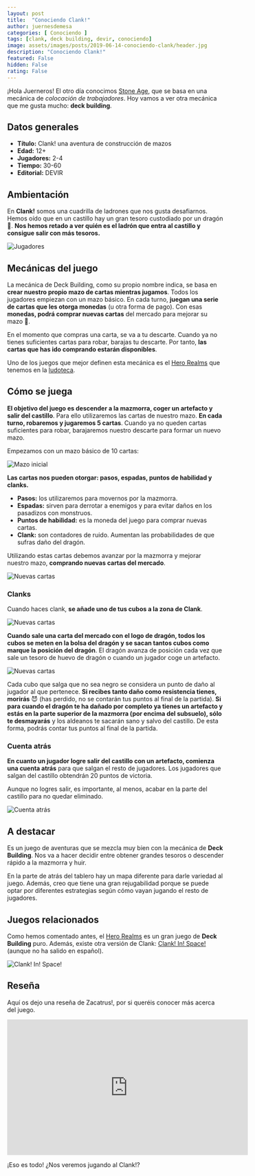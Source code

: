 ```yaml
---
layout: post
title:  "Conociendo Clank!"
author: juernesdemesa
categories: [ Conociendo ]
tags: [clank, deck building, devir, conociendo]
image: assets/images/posts/2019-06-14-conociendo-clank/header.jpg
description: "Conociendo Clank!"
featured: False
hidden: False
rating: False
---
```


¡Hola Juerneros! El otro día conocimos [Stone Age](/conociendo-stone-age), que se basa en una mecánica de *colocación de trabajadores*. Hoy vamos a ver otra mecánica que me gusta mucho: **deck building**.

## Datos generales

* **Título:** Clank! una aventura de construcción de mazos
* **Edad:** 12+
* **Jugadores:** 2-4
* **Tiempo:** 30-60
* **Editorial:** DEVIR

## Ambientación

En **Clank!** somos una cuadrilla de ladrones que nos gusta desafiarnos. Hemos oído que en un castillo hay un gran tesoro custodiado por un dragón 🐲. **Nos hemos retado a ver quién es el ladrón que entra al castillo y consigue salir con más tesoros.**

![Jugadores](/assets/images/posts/2019-06-14-conociendo-clank/header.jpg)

## Mecánicas del juego

La mecánica de Deck Building, como su propio nombre indica, se basa en **crear nuestro propio mazo de cartas mientras jugamos**. Todos los jugadores empiezan con un mazo básico. En cada turno, **juegan una serie de cartas que les otorga monedas** (u otra forma de pago). Con esas **monedas, podrá comprar nuevas cartas** del mercado para mejorar su mazo 🎴.

En el momento que compras una carta, se va a tu descarte. Cuando ya no tienes suficientes cartas para robar, barajas tu descarte. Por tanto, **las cartas que has ido comprando estarán disponibles**. 

Uno de los juegos que mejor definen esta mecánica es el [Hero Realms](https://boardgamegeek.com/boardgame/198994/hero-realms) que tenemos en la [ludoteca](/ludoteca).

## Cómo se juega

**El objetivo del juego es descender a la mazmorra, coger un artefacto y salir del castillo**. Para ello utilizaremos las cartas de nuestro mazo. **En cada turno, robaremos y jugaremos 5 cartas**. Cuando ya no queden cartas suficientes para robar, barajaremos nuestro descarte para formar un nuevo mazo.

Empezamos con un mazo básico de 10 cartas:

![Mazo inicial](/assets/images/posts/2019-06-14-conociendo-clank/initial.jpg)

**Las cartas nos pueden otorgar: pasos, espadas, puntos de habilidad y clanks.**

* **Pasos:** los utilizaremos para movernos por la mazmorra.
* **Espadas:** sirven para derrotar a enemigos y para evitar daños en los pasadizos con monstruos.
* **Puntos de habilidad:** es la moneda del juego para comprar nuevas cartas.
* **Clank:** son contadores de ruido. Aumentan las probabilidades de que sufras daño del dragón.

Utilizando estas cartas debemos avanzar por la mazmorra y mejorar nuestro mazo, **comprando nuevas cartas del mercado**.

![Nuevas cartas](/assets/images/posts/2019-06-14-conociendo-clank/new-cards.jpg)

### Clanks

Cuando haces clank, **se añade uno de tus cubos a la zona de Clank**. 

![Nuevas cartas](/assets/images/posts/2019-06-14-conociendo-clank/clank.jpg)

**Cuando sale una carta del mercado con el logo de dragón, todos los cubos se meten en la bolsa del dragón y se sacan tantos cubos como marque la posición del dragón**. El dragón avanza de posición cada vez que sale un tesoro de huevo de dragón o cuando un jugador coge un artefacto.

![Nuevas cartas](/assets/images/posts/2019-06-14-conociendo-clank/dragon.jpg)

Cada cubo que salga que no sea negro se considera un punto de daño al jugador al que pertenece. **Si recibes tanto daño como resistencia tienes, morirás** 😈 (has perdido, no se contarán tus puntos al final de la partida). **Si para cuando el dragón te ha dañado por completo ya tienes un artefacto y estás en la parte superior de la mazmorra (por encima del subsuelo), sólo te desmayarás** y los aldeanos te sacarán sano y salvo del castillo. De esta forma, podrás contar tus puntos al final de la partida.

### Cuenta atrás

**En cuanto un jugador logre salir del castillo con un artefacto, comienza una cuenta atrás** para que salgan el resto de jugadores. Los jugadores que salgan del castillo obtendrán 20 puntos de victoria.

Aunque no logres salir, es importante, al menos, acabar en la parte del castillo para no quedar eliminado.

![Cuenta atrás](/assets/images/posts/2019-06-14-conociendo-clank/countdown.jpg)

## A destacar

Es un juego de aventuras que se mezcla muy bien con la mecánica de **Deck Building**. Nos va a hacer decidir entre obtener grandes tesoros o descender rápido a la mazmorra y huir. 

En la parte de atrás del tablero hay un mapa diferente para darle variedad al juego. Además, creo que tiene una gran rejugabilidad porque se puede optar por diferentes estrategias según cómo vayan jugando el resto de jugadores.

## Juegos relacionados

Como hemos comentado antes, el [Hero Realms](https://boardgamegeek.com/boardgame/198994/hero-realms) es un gran juego de **Deck Building** puro. Además, existe otra versión de Clank: [Clank! In! Space!](https://boardgamegeek.com/boardgame/233371/clank-space) (aunque no ha salido en español).

![Clank! In! Space!](/assets/images/posts/2019-06-14-conociendo-clank/in-space.png)


## Reseña

Aquí os dejo una reseña de Zacatrus!, por si queréis conocer más acerca del juego.

<iframe width="560" height="315" src="https://www.youtube.com/embed/dm81KFe7Udw" frameborder="0" allow="accelerometer; autoplay; encrypted-media; gyroscope; picture-in-picture" allowfullscreen></iframe>

¡Eso es todo! ¿Nos veremos jugando al Clank!? 